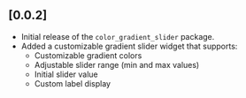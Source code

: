## [0.0.2] 
- Initial release of the `color_gradient_slider` package.
- Added a customizable gradient slider widget that supports:
    - Customizable gradient colors
    - Adjustable slider range (min and max values)
    - Initial slider value
    - Custom label display



